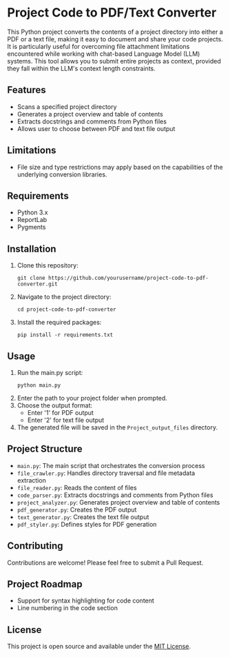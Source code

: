 # Project Code to PDF/Text Converter

This Python project converts the contents of a project directory into either a PDF or a text file, making it easy to document and share your code projects. It is particularly useful for overcoming file attachment limitations encountered while working with chat-based Language Model (LLM) systems. This tool allows you to submit entire projects as context, provided they fall within the LLM's context length constraints.

## Features

- Scans a specified project directory
- Generates a project overview and table of contents
- Extracts docstrings and comments from Python files
- Allows user to choose between PDF and text file output

## Limitations

- File size and type restrictions may apply based on the capabilities of the underlying conversion libraries.

## Requirements

- Python 3.x
- ReportLab
- Pygments

## Installation

1. Clone this repository:
   ```
   git clone https://github.com/yourusername/project-code-to-pdf-converter.git
   ```
2. Navigate to the project directory:
   ```
   cd project-code-to-pdf-converter
   ```
3. Install the required packages:
   ```
   pip install -r requirements.txt
   ```

## Usage

1. Run the main.py script:
   ```
   python main.py
   ```
2. Enter the path to your project folder when prompted.
3. Choose the output format:
   - Enter '1' for PDF output
   - Enter '2' for text file output
4. The generated file will be saved in the `Project_output_files` directory.

## Project Structure

- `main.py`: The main script that orchestrates the conversion process
- `file_crawler.py`: Handles directory traversal and file metadata extraction
- `file_reader.py`: Reads the content of files
- `code_parser.py`: Extracts docstrings and comments from Python files
- `project_analyzer.py`: Generates project overview and table of contents
- `pdf_generator.py`: Creates the PDF output
- `text_generator.py`: Creates the text file output
- `pdf_styler.py`: Defines styles for PDF generation

## Contributing

Contributions are welcome! Please feel free to submit a Pull Request.

## Project Roadmap

- Support for syntax highlighting for code content
- Line numbering in the code section

## License

This project is open source and available under the [MIT License](LICENSE).
